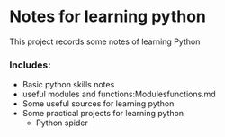 # Notes for learning python

This project records some notes of learning Python



### Includes:

+  Basic python skills notes
  + useful modules and functions:Modulesfunctions.md
+ Some useful sources for learning python
+ Some practical projects for learning python
  + Python spider

